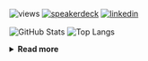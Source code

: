 ![views](https://komarev.com/ghpvc/?username=chck&color=blueviolet)
[![speakerdeck](https://img.shields.io/badge/Speaker_Deck-chck-8a2be2?style=flat-square&logo=speaker-deck)](https://speakerdeck.com/chck)
[![linkedin](https://img.shields.io/badge/LinkedIn-chck-8a2be2?style=flat-square&logo=linkedin)](https://www.linkedin.com/in/chck/)

<p align="left"> 
  <img alt="GitHub Stats" align="center" height="150" src="https://github-readme-stats-nine-umber-51.vercel.app/api?username=chck&count_private=true&show_icons=true&hide_title=true&theme=buefy" />
  <img alt="Top Langs" align="center" height="150" src="https://github-readme-stats-nine-umber-51.vercel.app/api/top-langs/?username=chck&layout=compact&count_private=true&show_icons=true&hide_title=true&theme=buefy" />
</p>

<details>
  <summary><b>Read more</b></summary>
  <br>

  <!--START_SECTION:waka-->
**🐱 My GitHub Data** 

> 📦 76.9 kB Used in GitHub's Storage 
 > 
> 🏆 6 Contributions in the Year 2024
 > 
> 💼 Opted to Hire
 > 
> 📜 134 Public Repositories 
 > 
> 🔑 19 Private Repositories 
 > 
**I'm a Night 🦉** 

```text
🌞 Morning                1323 commits        ████░░░░░░░░░░░░░░░░░░░░░   15.96 % 
🌆 Daytime                2151 commits        ██████░░░░░░░░░░░░░░░░░░░   25.95 % 
🌃 Evening                2277 commits        ███████░░░░░░░░░░░░░░░░░░   27.47 % 
🌙 Night                  2537 commits        ████████░░░░░░░░░░░░░░░░░   30.61 % 
```
📅 **I'm Most Productive on Monday** 

```text
Monday                   1800 commits        █████░░░░░░░░░░░░░░░░░░░░   21.72 % 
Tuesday                  1695 commits        █████░░░░░░░░░░░░░░░░░░░░   20.45 % 
Wednesday                1167 commits        ████░░░░░░░░░░░░░░░░░░░░░   14.08 % 
Thursday                 1563 commits        █████░░░░░░░░░░░░░░░░░░░░   18.86 % 
Friday                   861 commits         ███░░░░░░░░░░░░░░░░░░░░░░   10.39 % 
Saturday                 404 commits         █░░░░░░░░░░░░░░░░░░░░░░░░   04.87 % 
Sunday                   798 commits         ██░░░░░░░░░░░░░░░░░░░░░░░   09.63 % 
```


📊 **This Week I Spent My Time On** 

```text
💬 Programming Languages: 
Other                    11 hrs 25 mins      ██████████████████████░░░   88.99 % 
Markdown                 32 mins             █░░░░░░░░░░░░░░░░░░░░░░░░   04.23 % 
TOML                     23 mins             █░░░░░░░░░░░░░░░░░░░░░░░░   02.99 % 
YAML                     18 mins             █░░░░░░░░░░░░░░░░░░░░░░░░   02.41 % 
zsh                      2 mins              ░░░░░░░░░░░░░░░░░░░░░░░░░   00.37 % 

🔥 Editors: 
Chrome                   11 hrs 25 mins      ██████████████████████░░░   88.99 % 
PyCharm                  1 hr 12 mins        ██░░░░░░░░░░░░░░░░░░░░░░░   09.44 % 
Neovim                   6 mins              ░░░░░░░░░░░░░░░░░░░░░░░░░   00.90 % 
Obsidian                 5 mins              ░░░░░░░░░░░░░░░░░░░░░░░░░   00.67 % 
```

**I Mostly Code in Python** 

```text
Python                   41 repos            ████████░░░░░░░░░░░░░░░░░   32.28 % 
Jupyter Notebook         21 repos            ████░░░░░░░░░░░░░░░░░░░░░   16.54 % 
Rust                     7 repos             █░░░░░░░░░░░░░░░░░░░░░░░░   05.51 % 
Shell                    3 repos             █░░░░░░░░░░░░░░░░░░░░░░░░   02.36 % 
Astro                    1 repo              ░░░░░░░░░░░░░░░░░░░░░░░░░   00.79 % 
```



**Timeline**

![Lines of Code chart](https://raw.githubusercontent.com/chck/chck/main/assets/bar_graph.png)


 Last Updated on 2024-01-07 01:38 UTC
<!--END_SECTION:waka-->
</details>

